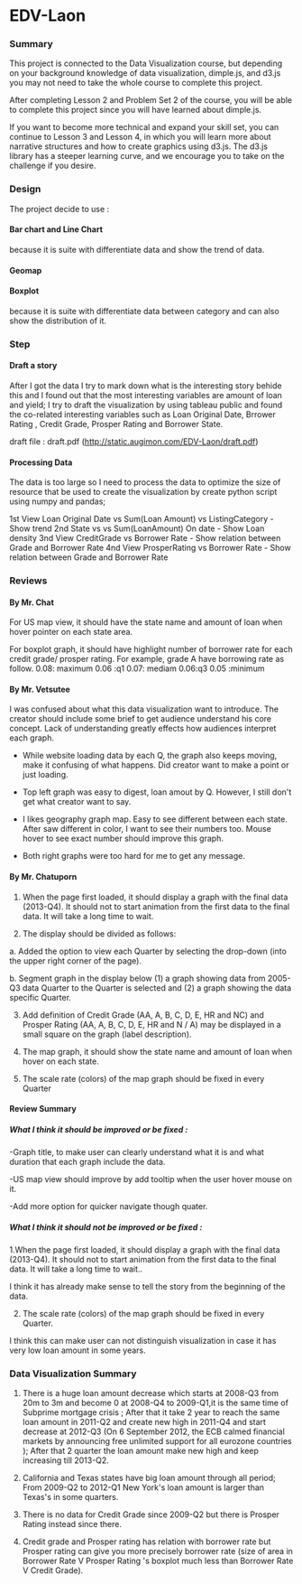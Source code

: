 # EDV-Laon

### Summary

This project is connected to the Data Visualization course, 
but depending on your background knowledge of data visualization, 
dimple.js, and d3.js you may not need to take the whole course to complete this project.

After completing Lesson 2 and Problem Set 2 of the course, 
you will be able to complete this project since you will have learned about dimple.js.

If you want to become more technical and expand your skill set, 
you can continue to Lesson 3 and Lesson 4, in which you will learn more 
about narrative structures and how to create graphics using d3.js. 
The d3.js library has a steeper learning curve, and we encourage you to take on the challenge if you desire.


### Design

The project decide to use :

#### Bar chart and Line Chart
because it is suite with differentiate data and show the trend of data.

#### Geomap

#### Boxplot
because it is suite with differentiate data between category and can also show the distribution of it.
 

### Step

#### Draft a story

After I got the data I try to mark down what is the interesting story behide this 
and I found out that the most interesting variables are 
amount of loan and yield; I try to draft the visualization by using tableau public and found the co-related interesting variables such as
Loan Original Date, Brrower Rating , Credit Grade, Prosper Rating and Borrower State.

draft file : draft.pdf (http://static.augimon.com/EDV-Laon/draft.pdf)

#### Processing Data

The data is too large so I need to process the data to optimize the size of resource that 
be used to create the visualization by create python script using numpy and pandas; 

1st View Loan Original Date vs Sum(Loan Amount) vs ListingCategory - Show trend
2nd State vs vs Sum(LoanAmount) On date - Show Loan density
3nd View CreditGrade vs Borrower Rate - Show relation between Grade and Borrower Rate
4nd View ProsperRating vs Borrower Rate - Show relation between Grade and Borrower Rate


### Reviews

#### By Mr. Chat

For US map view, it should have the state name and amount of loan when hover pointer on each state area.

For boxplot graph, it should have highlight number of borrower rate for each credit grade/ prosper rating.
For example, grade A have borrowing rate as follow.
0.08: maximum 0.06 :q1 0.07: mediam  0.06:q3 0.05 :minimum

#### By Mr. Vetsutee

I was confused about what this data visualization want to introduce. 
The creator should include some brief to get audience understand his core concept. 
Lack of understanding greatly effects how audiences interpret each graph.
 
- While website loading data by each Q, the graph also keeps moving, make it confusing of what happens. 
Did creator want to make a point or just loading.

- Top left graph was easy to digest, loan amout by Q. However, I still don't get what creator want to say.
 
- I likes geography graph map. Easy to see different between each state. After saw different in color,
 I want to see their numbers too. Mouse hover to see exact number should improve this graph.

- Both right graphs were too hard for me to get any message.

#### By Mr. Chatuporn


1. When the page first loaded, it should display a graph with the final data (2013-Q4). It should not
to start animation from the first data to the final data. It will take a long time to wait.

2. The display should be divided as follows:

a. Added the option to view each Quarter by selecting the drop-down (into the upper right
corner of the page).

b. Segment graph in the display below (1) a graph showing data from 2005-Q3 data
Quarter to the Quarter is selected and (2) a graph showing the data specific Quarter.

3. Add definition of Credit Grade (AA, A, B, C, D, E, HR and NC) and Prosper Rating (AA, A, B, C, D, E,
HR and N / A) may be displayed in a small square on the graph (label description).

4. The map graph, it should show the state name and amount of loan when hover on each state.

5. The scale rate (colors) of the map graph should be fixed in every Quarter

#### Review Summary 

##### What I think it should be improved or be fixed :

-Graph title, to make user can clearly understand what it is and what duration that each graph include 
the data.

-US map view should improve by add tooltip when the user hover mouse on it.

-Add more option for quicker navigate though quater.

##### What I think it should not be improved or be fixed :

1.When the page first loaded, it should display a graph with the final data (2013-Q4). It should not
to start animation from the first data to the final data. It will take a long time to wait.. 

I think it has already make sense to tell the story from the beginning of the data.

2. The scale rate (colors) of the map graph should be fixed in every Quarter.

I think this can make user can not distinguish visualization
in case it has very low loan amount in some years.

### Data Visualization Summary 
1. There is a huge loan amount decrease which starts at 2008-Q3 from 20m to 3m and become 0 at 
2008-Q4 to 2009-Q1,it is the same time of Subprime mortgage crisis ;  After that it take 2 year to reach the same 
loan amount in 2011-Q2 and create new high in 2011-Q4 and start decrease at 2012-Q3 (On 6 September 2012, 
the ECB calmed financial markets by announcing free unlimited support for all eurozone countries ); 
After that 2 quarter the loan amount make new high and keep increasing till 2013-Q2.

2. California and Texas states have big loan amount through all period; From 2009-Q2 to 2012-Q1
New York's loan amount is larger than Texas's in some quarters.

3. There is no data for Credit Grade since 2009-Q2 but there is Prosper Rating instead since there.

4. Credit grade and Prosper rating has relation with borrower rate but Prosper rating can give you more precisely
borrower rate (size of area in Borrower Rate V Prosper Rating 's boxplot much less than Borrower Rate V Credit Grade).


